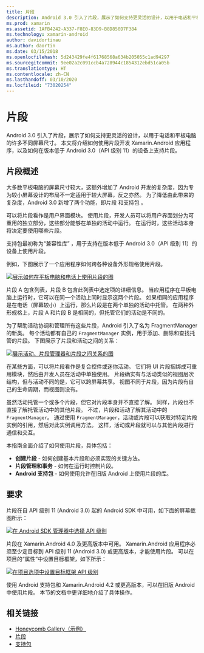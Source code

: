```yaml
---
title: 片段
description: Android 3.0 引入了片段，展示了如何支持更灵活的设计，以用于电话和平板电脑的许多不同屏幕尺寸。 本文将介绍如何使用片段开发 Xamarin.Android 应用程序，以及如何在版本低于 Android 3.0（API 级别 11）的设备上支持片段。
ms.prod: xamarin
ms.assetid: 1AFB4242-A337-F8E0-83D9-B8D850D7F384
ms.technology: xamarin-android
author: davidortinau
ms.author: daortin
ms.date: 03/15/2018
ms.openlocfilehash: 5d243429fe4f61768568a634b205055c1ad94297
ms.sourcegitcommit: 9ee02a2c091ccb4a728944c1854312ebd51ca05b
ms.translationtype: HT
ms.contentlocale: zh-CN
ms.lasthandoff: 03/10/2020
ms.locfileid: "73020254"
---
```

# <a name="fragments"></a>片段

Android 3.0 引入了片段，展示了如何支持更灵活的设计，以用于电话和平板电脑的许多不同屏幕尺寸。  本文将介绍如何使用片段开发 Xamarin.Android 应用程序，以及如何在版本低于 Android 3.0（API 级别 11）的设备上支持片段。

## <a name="fragments-overview"></a>片段概述

大多数平板电脑的屏幕尺寸较大，这额外增加了 Android 开发的复杂度，因为专为较小屏幕设计的布局不一定适用于较大屏幕，反之亦然。 为了降低由此带来的复杂度，Android 3.0 新增了两个功能，即片段  和支持包  。

可以将片段看作是用户界面模块。 使用片段，开发人员可以将用户界面划分为可重用的独立部分，这些部分能够在单独的活动中运行。 在运行时，这些活动本身将决定要使用哪些片段。

支持包最初称为“兼容性库”  ，用于支持在版本低于 Android 3.0（API 级别 11）的设备上使用片段。

例如，下图展示了一个应用程序如何跨各种设备外形规格使用片段。

[![展示如何在平板电脑和电话上使用片段的图](images/00.png)](images/00.png#lightbox)

片段 A  包含列表，片段 B  包含此列表中选定项的详细信息。 当应用程序在平板电脑上运行时，它可以在同一个活动上同时显示这两个片段。 如果相同的应用程序是在电话（屏幕较小）上运行，那么片段是在两个单独的活动中托管。 在两种外形规格上，片段 A 和片段 B 是相同的，但托管它们的活动是不同的。

为了帮助活动协调和管理所有这些片段，Android 引入了名为 FragmentManager  的新类。 每个活动都有自己的 `FragmentManager` 实例，用于添加、删除和查找托管的片段。 下图展示了片段和活动之间的关系：

[![展示活动、片段管理器和片段之间关系的图](images/01.png)](images/01.png#lightbox)

在某些方面，可以将片段看作是复合控件或迷你活动。 它们将 UI 片段捆绑成可重用模块，然后由开发人员在活动中单独使用。 片段确实有与活动类似的视图层次结构，但与活动不同的是，它可以跨屏幕共享。 视图不同于片段，因为片段有自己的生命周期，而视图则没有。

虽然活动托管一个或多个片段，但它对片段本身并不直接了解。 同样，片段也不直接了解托管活动中的其他片段。 不过，片段和活动了解其活动中的 `FragmentManager`。 通过使用 `FragmentManager`，活动或片段可以获取对特定片段实例的引用，然后对此实例调用方法。 这样，活动或片段就可以与其他片段进行通信和交互。

本指南全面介绍了如何使用片段，具体包括：

- **创建片段** - 如何创建基本片段和必须实现的关键方法。
- **片段管理和事务** - 如何在运行时控制片段。
- **Android 支持包** - 如何使用允许在旧版 Android 上使用片段的库。

## <a name="requirements"></a>要求

片段在自 API 级别 11 (Android 3.0) 起的 Android SDK 中可用，如下面的屏幕截图所示：

[![在 Android SDK 管理器中选择 API 级别](images/02.png)](images/02.png#lightbox)

片段在 Xamarin.Android 4.0 及更高版本中可用。 Xamarin.Android 应用程序必须至少定目标到 API 级别 11 (Android 3.0) 或更高版本，才能使用片段。 可以在项目的“属性”中设置目标框架，如下所示：

[![在项目选项中设置目标框架 API 级别](images/03-sml.png)](images/03.png#lightbox)

使用 Android 支持包和 Xamarin.Android 4.2 或更高版本，可以在旧版 Android 中使用片段。 本节的文档中更详细地介绍了具体操作。

## <a name="related-links"></a>相关链接

- [Honeycomb Gallery（示例）](https://docs.microsoft.com/samples/xamarin/monodroid-samples/honeycombgallery)
- [片段](https://developer.android.com/guide/topics/fundamentals/fragments.html)
- [支持包](https://developer.android.com/sdk/compatibility-library.html)
